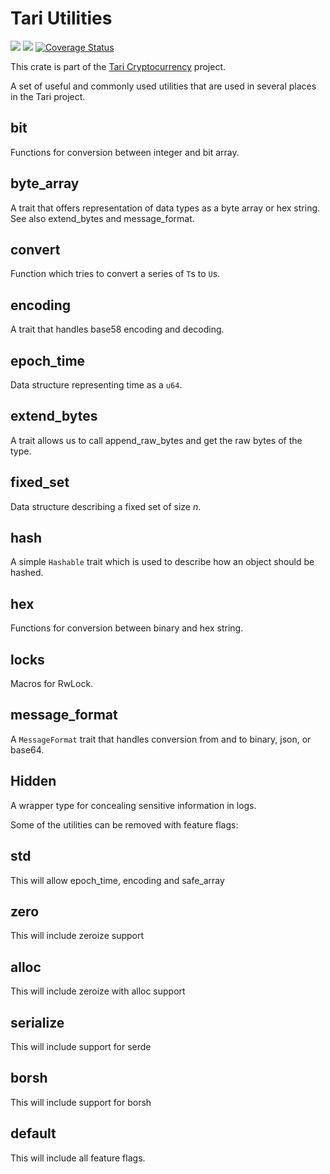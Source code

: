 # Tari Utilities

![](https://github.com/tari-project/tari_utilities/workflows/Security%20audit/badge.svg)
![](https://github.com/tari-project/tari_utilities/workflows/Clippy/badge.svg)
[![Coverage Status](https://coveralls.io/repos/github/tari-project/tari_utilities/badge.svg)](https://coveralls.io/github/tari-project/tari_utilities)

This crate is part of the [Tari Cryptocurrency](https://tari.com) project.

A set of useful and commonly used utilities that are used in several places in the Tari project.

## bit

Functions for conversion between integer and bit array.

## byte_array

A trait that offers representation of data types as a byte array or hex string. See also extend_bytes and message_format.

## convert

Function which tries to convert a series of `T`s to `U`s.

## encoding

A trait that handles base58 encoding and decoding.

## epoch_time

Data structure representing time as a `u64`.

## extend_bytes

A trait allows us to call append_raw_bytes and get the raw bytes of the type.

## fixed_set

Data structure describing a fixed set of size _n_.

## hash

A simple `Hashable` trait which is used to describe how an object should be hashed.

## hex

Functions for conversion between binary and hex string.

## locks

Macros for RwLock.

## message_format

A `MessageFormat` trait that handles conversion from and to binary, json, or base64.

## Hidden

A wrapper type for concealing sensitive information in logs.

Some of the utilities can be removed with feature flags:

## std

This will allow epoch_time, encoding and safe_array

## zero

This will include zeroize support

## alloc

This will include zeroize with alloc support

## serialize

This will include support for serde

## borsh

This will include support for borsh

## default

This will include all feature flags.